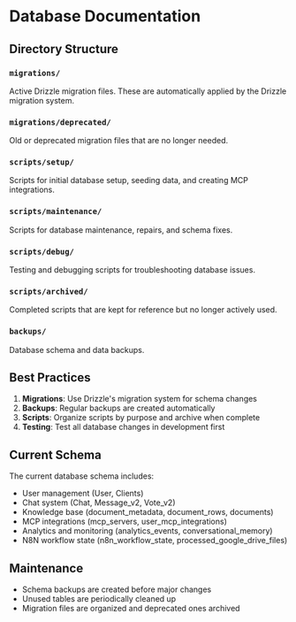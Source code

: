 # Database Documentation

## Directory Structure

### `migrations/`
Active Drizzle migration files. These are automatically applied by the Drizzle migration system.

### `migrations/deprecated/`
Old or deprecated migration files that are no longer needed.

### `scripts/setup/`
Scripts for initial database setup, seeding data, and creating MCP integrations.

### `scripts/maintenance/`
Scripts for database maintenance, repairs, and schema fixes.

### `scripts/debug/`
Testing and debugging scripts for troubleshooting database issues.

### `scripts/archived/`
Completed scripts that are kept for reference but no longer actively used.

### `backups/`
Database schema and data backups.

## Best Practices

1. **Migrations**: Use Drizzle's migration system for schema changes
2. **Backups**: Regular backups are created automatically
3. **Scripts**: Organize scripts by purpose and archive when complete
4. **Testing**: Test all database changes in development first

## Current Schema

The current database schema includes:
- User management (User, Clients)
- Chat system (Chat, Message_v2, Vote_v2)
- Knowledge base (document_metadata, document_rows, documents)
- MCP integrations (mcp_servers, user_mcp_integrations)
- Analytics and monitoring (analytics_events, conversational_memory)
- N8N workflow state (n8n_workflow_state, processed_google_drive_files)

## Maintenance

- Schema backups are created before major changes
- Unused tables are periodically cleaned up
- Migration files are organized and deprecated ones archived
